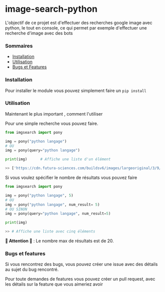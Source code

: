 # image-search-python

L'objectif de ce projet est d'effectuer des recherches google image avec python, le tout en console, ce qui permet par exemple d'effectuer une recherche d'image avec des bots

### Sommaires

- [Installation](https://github.com/gamingdy/image-search-python/tree/main/docs#installation)
- [Utilisation](https://github.com/gamingdy/image-search-python/tree/main/docs#utilisation)
- [Bugs et Features](https://github.com/gamingdy/image-search-python/tree/main/docs#bugs-et-features)


### Installation

Pour installer le module vous pouvez simplement faire un ``pip install``

### Utilisation

Maintenant le plus important , comment l'utiliser

Pour une simple recherche vous pouvez faire.

```py
from imgsearch import pony

img = pony("python langage")
# OU
img = pony(query="python langage")

print(img)      # Affiche une liste d'un élément 

>> ['https://cdn.futura-sciences.com/buildsv6/images/largeoriginal/3/9/a/39a7d35bbd_50163520_formation-python.jpg']
```

Si vous voulez spécifier le nombre de résultats vous pouvez faire

```py
from imgsearch import pony

img = pony("python langage", 5)
# OU
img = pony("python langage", num_result= 5)
# OU SINON
img = pony(query="python langage", num_result=5)

print(img)

>> # Affiche une liste avec cinq éléments
```

**🚨 Attention 🚨** : Le nombre max de résultats est de 20.


### Bugs et features

Si vous rencontrez des bugs, vous pouvez créer une issue avec des détails au sujet du bug rencontré.

Pour toute demandes de features vous pouvez créer un pull request, avec les détails sur la feature que vous aimeriez avoir
